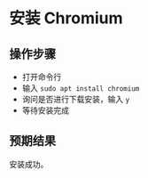 # 安装 Chromium  
## 操作步骤  

* 打开命令行
* 输入 `sudo apt install chromium`
* 询问是否进行下载安装，输入 `y`
* 等待安装完成

## 预期结果

安装成功。
